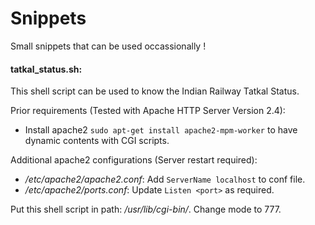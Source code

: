 Snippets
========


Small snippets that can be used occassionally !

#### tatkal_status.sh: 
This shell script can be used to know the Indian Railway Tatkal Status.

Prior requirements (Tested with Apache HTTP Server Version 2.4):
* Install apache2 `sudo apt-get install apache2-mpm-worker` to have dynamic contents with CGI scripts.

Additional apache2 configurations (Server restart required):
* _/etc/apache2/apache2.conf_: Add `ServerName localhost` to conf file.
* _/etc/apache2/ports.conf_: Update `Listen <port>` as required.

Put this shell script in path: _/usr/lib/cgi-bin/_. Change mode to 777.
